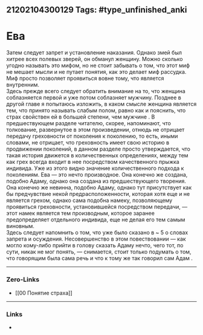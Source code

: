 21202104300129
Tags: #type_unfinished_anki 
---
# Ева

Затем следует запрет и установление наказания. Однако змей был хитрее всех полевых зверей, он обманул женщину. Можно сколько угодно называть это мифом, но не стоит забывать о том, что этот миф не мешает мысли и не путает понятия, как это делает миф рассудка. Миф просто позволяет проявиться вовне тому, что является внутренним.<br>Здесь прежде всего следует обратить внимание на то, что женщина соблазняется первой и уже потом соблазняет мужчину. Позднее в другой главе я попытаюсь изложить, в каком смысле женщина является тем, что принято называть слабым полом, равно как и пояснить, что страх свойствен ей в большей степени, чем мужчине . В предшествующем разделе читателю, скорее, напоминают, что толкование, развернутое в этом произведении, отнюдь не отрицает передачу греховности от поколения к поколению, то есть, иными словами, не отрицает, что греховность имеет свою историю в продвижении поколений, в данном разделе просто утверждается, что такая история движется в количественных определениях, между тем как грех всегда входит в нее посредством качественного прыжка индивида. Уже из этого видно значение количественного подхода к поколениям. Ева — это нечто производное. Она конечно же создана, подобно Адаму, однако она создана из предшествующего творения. Она конечно же невинна, подобно Адаму, однако тут присутствует как бы предчувствие некой предрасположенности, которая хотя еще и не является грехом, однако сама подобна намеку, позволяющему проявиться греховности, установившейся посредством передачи, — этот намек является тем производным, которое заранее предопределяет отдельного индивида, еще не делая его тем самым виновным.<br>Здесь следует напомнить о том, что уже было сказано в ~ 5 о словах запрета и осуждения. Несовершенство в этом повествовании — как могло кому-либо прийти в голову сказать Адаму нечто, чего тот, по сути, никак не мог понять, — снимается, стоит только подумать о том, что говорящим была сама речь и что к тому же так говорил сам Адам .

---
### Zero-Links
- [[00 Понятие страха]]
---
### Links
-